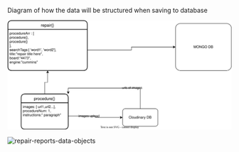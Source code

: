 Diagram of how the data will be structured when saving to database

![repair-reports-data-objects](https://raw.githubusercontent.com/jesusdoza/diagrams/53d7a981f362d25acb0c3388f563eb5d87c0fdb3/repair-reports/Untitled%20Diagram.drawio.svg)

![repair-reports-data-objects](https://raw.githubusercontent.com/jesusdoza/diagrams/repair-reports/Untitled%20Diagram.drawio.svg)
